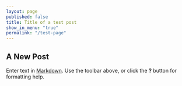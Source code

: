 ```yaml
---
layout: page
published: false
title: Title of a test post
show_in_menu: "true"
permalink: "/test-page"
---
```


## A New Post

Enter text in [Markdown](http://daringfireball.net/projects/markdown/). Use the toolbar above, or click the **?** button for formatting help.
